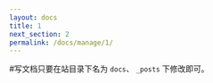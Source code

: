 ```yaml
---
layout: docs
title: 1
next_section: 2
permalink: /docs/manage/1/
---
```


#写文档只要在站目录下名为 `docs`、 `_posts` 下修改即可。　　　　　　　　


